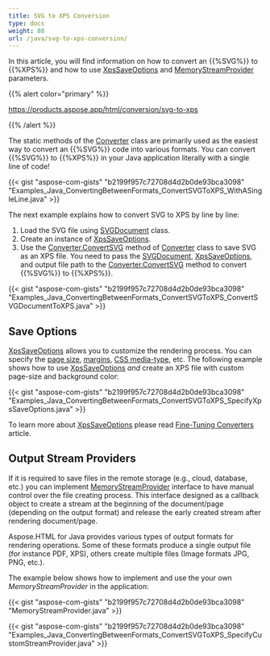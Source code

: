 ```yaml
---
title: SVG to XPS Conversion
type: docs
weight: 80
url: /java/svg-to-xps-conversion/
---
```


In this article, you will find information on how to convert an {{%SVG%}} to {{%XPS%}} and how to use [XpsSaveOptions](https://apireference.aspose.com/java/html/aspose.html.saving/xpssaveoptions) and [MemoryStreamProvider](https://apireference.aspose.com/html/java/com.aspose.html/package-frame) parameters.

{{% alert color="primary" %}} 

<https://products.aspose.app/html/conversion/svg-to-xps>

{{% /alert %}} 

The static methods of the [Converter](https://apireference.aspose.com/java/html/aspose.html.converters/converter) class are primarily used as the easiest way to convert an {{%SVG%}} code into various formats. You can convert {{%SVG%}} to {{%XPS%}} in your Java application literally with a single line of code!

{{< gist "aspose-com-gists" "b2199f957c72708d4d2b0de93bca3098" "Examples_Java_ConvertingBetweenFormats_ConvertSVGToXPS_WithASingleLine.java" >}}

The next example explains how to convert SVG to XPS by line by line:

1. Load the SVG file using [SVGDocument](https://apireference.aspose.com/html/java/com.aspose.html.dom.svg/SVGDocument) class.
1. Create an instance of [XpsSaveOptions](https://apireference.aspose.com/java/html/aspose.html.saving/xpssaveoptions).
1. Use the [Converter.ConvertSVG](https://apireference.aspose.com/java/html/aspose.html.converters.converter/convertsvg/methods/37) method of [Converter](https://apireference.aspose.com/java/html/aspose.html.converters/converter) class to save SVG as an XPS file. You need to pass the [SVGDocument](https://apireference.aspose.com/html/java/com.aspose.html.dom.svg/SVGDocument), [XpsSaveOptions](https://apireference.aspose.com/java/html/aspose.html.saving/xpssaveoptions), and output file path to the [Converter.ConvertSVG](https://apireference.aspose.com/java/html/aspose.html.converters.converter/convertsvg/methods/37) method to convert {{%SVG%}} to {{%XPS%}}.

{{< gist "aspose-com-gists" "b2199f957c72708d4d2b0de93bca3098" "Examples_Java_ConvertingBetweenFormats_ConvertSVGToXPS_ConvertSVGDocumentToXPS.java" >}}
## **Save Options** ## 
[XpsSaveOptions](https://apireference.aspose.com/java/html/aspose.html.saving/xpssaveoptions) allows you to customize the rendering process. You can specify the [page size](https://apireference.aspose.com/html/java/com.aspose.html.rendering/RenderingOptions#getPageSetup--), [margins](https://apireference.aspose.com/html/java/com.aspose.html.drawing/Page#getMargin--), [CSS media-type](https://apireference.aspose.com/html/java/com.aspose.html.rendering/MediaType), etc. The following example shows how to use [XpsSaveOptions](https://apireference.aspose.com/java/html/aspose.html.saving/xpssaveoptions) *and* create an XPS file with custom page-size and background color:

{{< gist "aspose-com-gists" "b2199f957c72708d4d2b0de93bca3098" "Examples_Java_ConvertingBetweenFormats_ConvertSVGToXPS_SpecifyXpsSaveOptions.java" >}}

To learn more about [XpsSaveOptions](https://apireference.aspose.com/html/java/aspose.html.saving/xpssaveoptions) please read [Fine-Tuning Converters](/html/java/fine-tuning-converters/) article.
## **Output Stream Providers** ## 
If it is required to save files in the remote storage (e.g., cloud, database, etc.) you can implement [MemoryStreamProvider](https://apireference.aspose.com/html/java/com.aspose.html/package-frame) interface to have manual control over the file creating process. This interface designed as a callback object to create a stream at the beginning of the document/page (depending on the output format) and release the early created stream after rendering document/page.

Aspose.HTML for Java provides various types of output formats for rendering operations. Some of these formats produce a single output file (for instance PDF, XPS), others create multiple files (Image formats JPG, PNG, etc.).

The example below shows how to implement and use the your own *MemoryStreamProvider* in the application:

{{< gist "aspose-com-gists" "b2199f957c72708d4d2b0de93bca3098" "MemoryStreamProvider.java" >}}

{{< gist "aspose-com-gists" "b2199f957c72708d4d2b0de93bca3098" "Examples_Java_ConvertingBetweenFormats_ConvertSVGToXPS_SpecifyCustomStreamProvider.java" >}}
